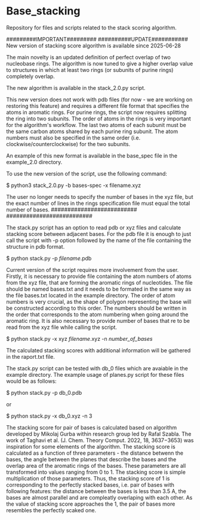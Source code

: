 # Base_stacking
Repository for files and scripts related to the stack scoring algorithm.

#########IMPORTANT#########
##########UPDATE###########
New version of stacking score algorithm is available since 2025-06-28

The main novelty is an updated definition of perfect overlap of two nucleobase rings. The algorithm is now tuned to give a higher overlap value to structures in which at least two rings (or subunits of purine rings) completely overlap.

The new algorithm is available in the stack_2.0.py script.

This new version does not work with pdb files (for now - we are working on restoring this feature) and requires a different file format that specifies the atoms in aromatic rings.
For purine rings, the script now requires splitting the ring into two subunits. The order of atoms in the rings is very important for the algorithm's workflow. The last two atoms of each subunit must be the same carbon atoms shared by each purine ring subunit. The atom numbers must also be specified in the same order (i.e. clockwise/counterclockwise) for the two subunits.

An example of this new format is available in the base_spec file in the example_2.0 directory.

To use the new version of the script, use the following command:

$ python3 stack_2.0.py -b bases-spec -x filename.xyz

The user no longer needs to specify the number of bases in the xyz file, but the exact number of lines in the rings specification file must equal the total number of bases.
##########################
##########################

The stack.py script has an option to read pdb or xyz files and calculate stacking score between adjacent bases.
For the pdb file it is enough to just call the script with -p option followed by the name of the file containing the structure in pdb format.

$ python stack.py -p _filename_.pdb

Current version of the script requires more involvement from the user. 
Firstly, it is necessary to provide file containing the atom numbers of atoms from the xyz file, that are forming the aromatic rings of nucleotides. The file should be named bases.txt and it needs to be formated in the same way as the file bases.txt located in the example directory. The order of atom numbers is very crucial, as the shape of polygon representing the base will be constructed according to this order. The numbers should be written in the order that corresponds to the atom numbering when going around the aromatic ring.
It is also necessary to provide number of bases that re to be read from the xyz file while calling the script.

$ python stack.py -x xyz _filename_.xyz -n _number_of_bases_

The calculated stacking scores with additional information will be gathered in the raport.txt file. 

The stack.py script can be tested with db_0 files which are avaiable in the example directory. The example usage of planes.py script for these files would be as follows:

$ python stack.py -p db_0.pdb 

or 

$ python stack.py -x db_0.xyz -n 3

The stacking score for pair of bases is calculated based on algorithm developed by Mikolaj Gurba within research group led by Rafal Szabla. 
The work of Taghavi et al. (J. Chem. Theory Comput. 2022, 18, 3637−3653) was inspiration for some elements of the algorithm.
The stacking score is calculated as a function of three parameters - the distance betwenn the bases, the angle between the planes that describe the bases and the overlap area of the aromatic rings of the bases. 
These parameters are all transformed into values ranging from 0 to 1. 
The stacking score is simple multiplication of those parameters. 
Thus, the stacking score of 1 is corresponding to the perfectly stacked bases, i.e. pair of bases with following features: the distance between the bases is less than 3.5 A, the bases are almost parallel and are compleatly overlaping with each other.
As the value of stacking score approaches the 1, the pair of bases more resembles the perfectly scaked one.
